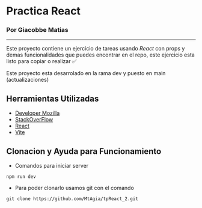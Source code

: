# Practica React

### Por Giacobbe Matias 
____

Este proyecto contiene un ejercicio de tareas usando *React* con props y demas funcionalidades que puedes encontrar en el repo, este ejercicio esta listo para copiar o realizar ✅

Este proyecto esta desarrolado en la rama dev y puesto en main (actualizaciones)

## Herramientas Utilizadas
- [Developer Mozilla](https://developer.mozilla.org/es/)
- [StackOverFlow](https://stackoverflow.com/)
- [React](https://react.dev/)
- [Vite](https://es.vitejs.dev/)

## Clonacion y Ayuda para Funcionamiento
- Comandos para iniciar server 
 ```
npm run dev
 ```
- Para poder clonarlo usamos git con el comando
 ```
git clone https://github.com/MtAgia/tpReact_2.git
 ```